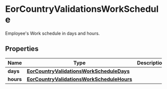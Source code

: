 

# EorCountryValidationsWorkSchedule

Employee's Work schedule in days and hours.

## Properties

| Name | Type | Description | Notes |
|------------ | ------------- | ------------- | -------------|
|**days** | [**EorCountryValidationsWorkScheduleDays**](EorCountryValidationsWorkScheduleDays.md) |  |  [optional] |
|**hours** | [**EorCountryValidationsWorkScheduleHours**](EorCountryValidationsWorkScheduleHours.md) |  |  [optional] |




